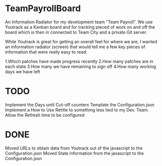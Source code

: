 TeamPayrollBoard
================

An Information Radiator for my development team "Team Payroll".  We use Youtrack as a Kanban board and for tracking pieced of work on and off the board which is then in connected to Team City and a private Git server.

While Youtrack is great for getting an overall feel for where we are, I wanted an information radiator (screen) that would tell me a few key pieces of information that were really easy to read:

1.Which patches have made progress recently
2.How many patches are in each state
3.How many we have remaining to sign off
4.How many working days we have left

TODO
====

Implement the Days until Cut-off counters
Template the Configuration.json
Implement a How to Use
Retitle to something less tied to my Dev. Team.
Allow the Refresh time to be configured

DONE
====
Moved URLs to obtain data from Youtrack out of the javascript to the Configuration.json
Moved State information from the javascript to the Configuration.json